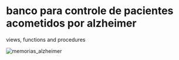 # banco para controle de pacientes acometidos por alzheimer
views, functions and procedures

![memorias_alzheimer](https://user-images.githubusercontent.com/64448041/190870585-32a7984c-52cf-43cd-825c-8296bd66a68f.png)

